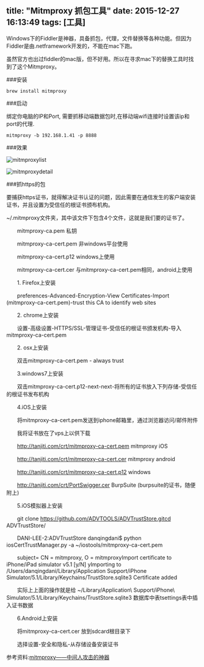 title: "Mitmproxy 抓包工具"
date: 2015-12-27 16:13:49
tags: [工具]
---

Windows下的Fiddler是神器，具备抓包，代理，文件替换等各种功能。但因为Fiddler是由.netframework开发的，不能在mac下跑。

虽然官方也出过fiddler的mac版，但不好用。所以在寻求mac下的替换工具时找到了这个Mitmproxy。


###安装

    brew install mitmproxy
    
###启动

绑定你电脑的IP和Port, 需要抓移动端数据包时,在移动端wifi连接时设置该ip和port的代理.

    mitmproxy -b 192.168.1.41 -p 8888
    
###效果

  ![mitmproxylist](/images/mitmproxylist.png)
  
  
  ![mitmproxydetail](/images/mitmproxydetail.png)
    

###抓https的包

要捕获https证书，就得解决证书认证的问题，因此需要在通信发生的客户端安装证书，并且设置为受信任的根证书颁布机构。

 ~/.mitmproxy文件夹，其中该文件下包含4个文件，这就是我们要的证书了。

　　mitmproxy-ca.pem 私钥

　　mitmproxy-ca-cert.pem 非windows平台使用

　　mitmproxy-ca-cert.p12 windows上使用

　　mitmproxy-ca-cert.cer 与mitmproxy-ca-cert.pem相同，android上使用

　　1. Firefox上安装

　　preferences-Advanced-Encryption-View Certificates-Import (mitmproxy-ca-cert.pem)-trust this CA to identify web sites

　　2. chrome上安装

　　设置-高级设置-HTTPS/SSL-管理证书-受信任的根证书颁发机构-导入mitmproxy-ca-cert.pem

　　2. osx上安装

　　双击mitmproxy-ca-cert.pem - always trust

　　3.windows7上安装

　　双击mitmproxy-ca-cert.p12-next-next-将所有的证书放入下列存储-受信任的根证书发布机构

　　4.iOS上安装

　　将mitmproxy-ca-cert.pem发送到iphone邮箱里，通过浏览器访问/邮件附件

　　我将证书放在了vps上以供下载

　　http://tanjiti.com/crt/mitmproxy-ca-cert.pem mitmproxy iOS

　　http://tanjiti.com/crt/mitmproxy-ca-cert.cer mitmproxy android

　　http://tanjiti.com/crt/mitmproxy-ca-cert.p12 windows

　　http://tanjiti.com/crt/PortSwigger.cer BurpSuite (burpsuite的证书，随便附上)

　　5.iOS模拟器上安装

　　git clone https://github.com/ADVTOOLS/ADVTrustStore.gitcd ADVTrustStore/

　　DANI-LEE-2:ADVTrustStore danqingdani$ python iosCertTrustManager.py -a ~/iostools/mitmproxy-ca-cert.pem

　　subject= CN = mitmproxy, O = mitmproxyImport certificate to iPhone/iPad simulator v5.1 [y/N] yImporting to /Users/danqingdani/Library/Application Support/iPhone Simulator/5.1/Library/Keychains/TrustStore.sqlite3 Certificate added

　　实际上上面的操作就是给 ~/Library/Application\ Support/iPhone\ Simulator/5.1/Library/Keychains/TrustStore.sqlite3 数据库中表tsettings表中插入证书数据

　　6.Android上安装

　　将mitmproxy-ca-cert.cer 放到sdcard根目录下

　　选择设置-安全和隐私-从存储设备安装证书


    
参考资料:[mitmproxy——中间人攻击的神器](http://sec.chinabyte.com/412/12771912.shtml)